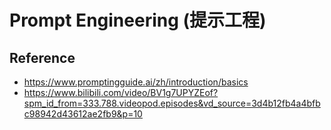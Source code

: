 # Prompt Engineering (提示工程)

## Reference

- https://www.promptingguide.ai/zh/introduction/basics
- https://www.bilibili.com/video/BV1g7UPYZEof?spm_id_from=333.788.videopod.episodes&vd_source=3d4b12fb4a4bfbc98942d43612ae2fb9&p=10